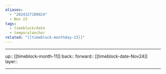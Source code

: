 ```yaml
---
aliases:
  - "2024327100024"
  - Nov 23
tags:
  - timeblock/date
  - temporalanchor
related: "[[timeblock-monthday-23]]"
---
```




***

up:: [[timeblock-month-11]]
back:: 
forward:: [[timeblock-date-Nov24]]
layer:: 

***
